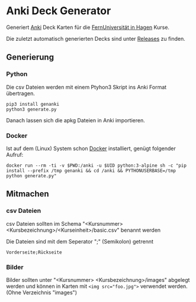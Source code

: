 # Anki Deck Generator

Generiert [Anki](https://apps.ankiweb.net/) Deck Karten für die [FernUniversität in Hagen](https://fernuni-hagen.de/) Kurse.

Die zuletzt automatisch generierten Decks sind unter [Releases](https://github.com/nh-hagen/FernUni-Anki/releases/tag/latest) zu finden.

## Generierung
### Python
Die csv Dateien werden mit einem Ptyhon3 Skript ins Anki Format übertragen.
```
pip3 install genanki
python3 generate.py
```
Danach lassen sich die apkg Dateien in Anki importieren.

### Docker
Ist auf dem (Linux) System schon [Docker](https://docker.com) installiert, genügt folgender Aufruf:
```
docker run --rm -ti -v $PWD:/anki -u $UID python:3-alpine sh -c "pip install --prefix /tmp genanki && cd /anki && PYTHONUSERBASE=/tmp python generate.py"
```

## Mitmachen
### csv Dateien
csv Dateien sollten im Schema "\<Kursnummer\> \<Kursbezeichnung\>/\<Kurseinheit\>/basic.csv" benannt werden

Die Dateien sind mit dem Seperator ";" (Semikolon) getrennt
```
Vorderseite;Rückseite
```

### Bilder
Bilder sollten unter "\<Kursnummer\> \<Kursbezeichnung\>/images" abgelegt werden und können in Karten mit ```<img src="foo.jpg">``` verwendet werden. (Ohne Verzeichnis "images")